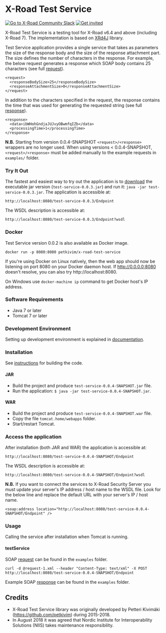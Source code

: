 # X-Road Test Service

[![Go to X-Road Community Slack](https://img.shields.io/badge/Go%20to%20Community%20Slack-grey.svg)](https://jointxroad.slack.com/)
[![Get invited](https://img.shields.io/badge/No%20Slack-Get%20invited-green.svg)](https://x-road.global/community)

X-Road Test Service is a testing tool for X-Road v6.4 and above (including X-Road 7). The implementation is based on [XRd4J](https://github.com/nordic-institute/xrd4j) library.

Test Service application provides a single service that takes as parameters the size of the response body and the size of the response attachment part. The size defines the number of characters in the response. For example, the below request generates a response which SOAP body contains 25 characters (see full [request](https://github.com/nordic-institute/x-road-test-service/blob/master/examples/request-1.xml)).

```
<request>
  <responseBodySize>25</responseBodySize>
  <responseAttachmentSize>0</responseAttachmentSize>
</request>
```

In addition to the characters specified in the request, the response contains the time that was used for generating the requested string  (see full [response](https://github.com/nordic-institute/x-road-test-service/blob/master/examples/response-1.xml)).

```
<response>
  <data>ibWHohGndjaJUJvyOBwmfqIZb</data>
  <processingTime>1</processingTime>
</response>
```

**N.B.** Starting from version 0.0.4-SNAPSHOT `<request>/<response>` wrappers are no longer used. When using versions < 0.0.4-SNAPSHOT, `<request>/<response>` must be added manually to the example requests in `examples/` folder.

### Try It Out

The fastest and easiest way to try out the application is to [download](https://github.com/petkivim/x-road-test-service/releases/download/v0.0.3/test-service-0.0.3.jar) the executable jar version (```test-service-0.0.3.jar```) and run it: ```java -jar test-service-0.0.3.jar```. The application is accessible at:

```
http://localhost:8080/test-service-0.0.3/Endpoint
```

The WSDL description is accessible at:

```
http://localhost:8080/test-service-0.0.3/Endpoint?wsdl
```

### Docker

Test Service version 0.0.2 is also available as Docker image.

```
docker run -p 8080:8080 petkivim/x-road-test-service
```

If you're using Docker on Linux natively, then the web app should now be listening on port 8080 on your Docker daemon host. If http://0.0.0.0:8080 doesn't resolve, you can also try http://localhost:8080.

On Windows use ```docker-machine ip``` command to get Docker host's IP address.

### Software Requirements

* Java 7 or later
* Tomcat 7 or later

### Development Environment

Setting up development environment is explained in [documentation](documentation/Setting-up-Development-Environment.md).

### Installation

See [instructions](documentation/Building-the-Code.md) for building the code.

#### JAR

* Build the project and produce ```test-service-0.0.4-SNAPSHOT.jar``` file.
* Run the application: ```$ java -jar test-service-0.0.4-SNAPSHOT.jar```.

#### WAR

* Build the project and produce ```test-service-0.0.4-SNAPSHOT.war``` file.
* Copy the file ```tomcat.home/webapps``` folder.
* Start/restart Tomcat.

### Access the application

After installation (both JAR and WAR) the application is accessible at:

```
http://localhost:8080/test-service-0.0.4-SNAPSHOT/Endpoint
```

The WSDL description is accessible at:

```
http://localhost:8080/test-service-0.0.4-SNAPSHOT/Endpoint?wsdl
```

**N.B.** If you want to connect the services to X-Road Security Server you must update your server's IP address / host name to the WSDL file. Look for the below line and replace the default URL with your server's IP / host name.

```
<soap:address location="http://localhost:8080/test-service-0.0.4-SNAPSHOT/Endpoint" />
```

### Usage

Calling the service after installation when Tomcat is running.

#### testService

SOAP [request](https://github.com/nordic-institute/x-road-test-service/blob/master/examples/request-1.xml) can be found in the ```examples``` folder.

```
curl -d @request-1.xml --header "Content-Type: text/xml" -X POST http://localhost:8080/test-service-0.0.4-SNAPSHOT/Endpoint
```

Example SOAP [response](https://github.com/nordic-institute/x-road-test-service/blob/master/examples/response-1.xml) can be found in the ```examples``` folder.

## Credits

* X-Road Test Service library was originally developed by Petteri Kivimäki (https://github.com/petkivim) during 2015-2018.
* In August 2018 it was agreed that Nordic Institute for Interoperability Solutions (NIIS) takes maintenance responsibility.

